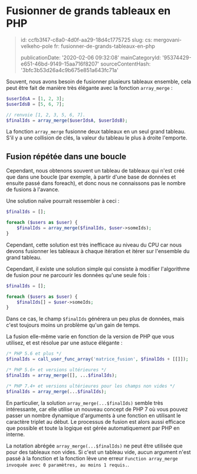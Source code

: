 Fusionner de grands tableaux en PHP
===================================

> id: ccfb3f47-c8a0-4d0f-aa29-18d4c1775725
> slug:
> 	cs: mergovani-velkeho-pole
> 	fr: fusionner-de-grands-tableaux-en-php
> 
> publicationDate: '2020-02-06 09:32:08'
> mainCategoryId: '95374429-e651-46bd-9149-15aa716f8207'
> sourceContentHash: '3bfc3b53d26a4c9b675e851a643fc71a'

Souvent, nous avons besoin de fusionner plusieurs tableaux ensemble, cela peut être fait de manière très élégante avec la fonction `array_merge` :

```php
$userIdsA = [1, 2, 3];
$userIdsB = [5, 6, 7];

// renvoie [1, 2, 3, 5, 6, 7].
$finalIds = array_merge($userIdsA, $userIdsB);
```

La fonction `array_merge` fusionne deux tableaux en un seul grand tableau. S'il y a une collision de clés, la valeur du tableau le plus à droite l'emporte.

Fusion répétée dans une boucle
---------------------------

Cependant, nous obtenons souvent un tableau de tableaux qui n'est créé que dans une boucle (par exemple, à partir d'une base de données et ensuite passé dans foreach), et donc nous ne connaissons pas le nombre de fusions à l'avance.

Une solution naïve pourrait ressembler à ceci :

```php
$finalIds = [];

foreach ($users as $user) {
    $finalIds = array_merge($finalIds, $user->someIds);
}
```

Cependant, cette solution est très inefficace au niveau du CPU car nous devons fusionner les tableaux à chaque itération et itérer sur l'ensemble du grand tableau.

Cependant, il existe une solution simple qui consiste à modifier l'algorithme de fusion pour ne parcourir les données qu'une seule fois :

```php
$finalIds = [];

foreach ($users as $user) {
    $finalIds[] = $user->someIds;
}
```

Dans ce cas, le champ `$finalIds` générera un peu plus de données, mais c'est toujours moins un problème qu'un gain de temps.

La fusion elle-même varie en fonction de la version de PHP que vous utilisez, et est résolue par une astuce élégante :

```php
/* PHP 5.6 et plus */
$finalIds = call_user_func_array('matrice_fusion', $finalIds + [[]]);

/* PHP 5.6+ et versions ultérieures */
$finalIds = array_merge([], ...$finalIds);

/* PHP 7.4+ et versions ultérieures pour les champs non vides */
$finalIds = array_merge(...$finalIds);
```

En particulier, la solution `array_merge(...$finalIds)` semble très intéressante, car elle utilise un nouveau concept de PHP 7 où vous pouvez passer un nombre dynamique d'arguments à une fonction en utilisant le caractère triplet au début. Le processus de fusion est alors aussi efficace que possible et toute la logique est gérée automatiquement par PHP en interne.

La notation abrégée `array_merge(...$finalIds)` ne peut être utilisée que pour des tableaux non vides. Si c'est un tableau vide, aucun argument n'est passé à la fonction et la fonction lève une erreur `Function array_merge invoquée avec 0 paramètres, au moins 1 requis.`.
